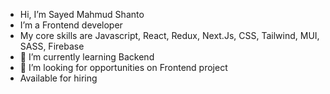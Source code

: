 -  Hi, I’m Sayed Mahmud Shanto
-  I’m a Frontend developer
-  My core skills are Javascript, React, Redux, Next.Js, CSS, Tailwind, MUI, SASS, Firebase
- 🌱 I’m currently learning Backend
- 💞️ I’m looking for opportunities on Frontend project
- Available for hiring

<!---
Mahmud-ii/Mahmud-ii is a ✨ special ✨ repository because its `README.md` (this file) appears on your GitHub profile.
You can click the Preview link to take a look at your changes.
--->
